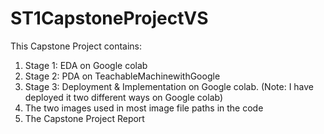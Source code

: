 # ST1CapstoneProjectVS

This Capstone Project contains:
1. Stage 1: EDA on Google colab 
2. Stage 2: PDA on TeachableMachinewithGoogle
3. Stage 3: Deployment & Implementation on Google colab. (Note: I have deployed it two different ways on Google colab)
4. The two images used in most image file paths in the code
5. The Capstone Project Report
